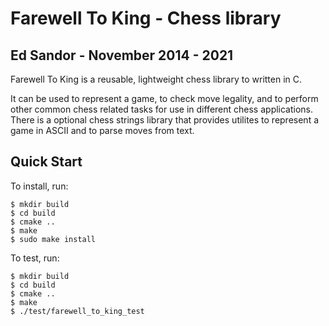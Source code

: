 Farewell To King - Chess library
================
**Ed Sandor** - November 2014 - 2021
-------------


Farewell To King is a reusable, lightweight chess library to written in C.  

It can be used to represent a game, to check move legality, and to perform other common chess related tasks for use in different chess applications.  There is a optional chess strings library that provides utilites to represent a game in ASCII and to parse moves from text.

Quick Start
-----------
To install, run:
```
$ mkdir build
$ cd build
$ cmake ..
$ make
$ sudo make install
```

To test, run:
```
$ mkdir build
$ cd build
$ cmake ..
$ make
$ ./test/farewell_to_king_test
```
